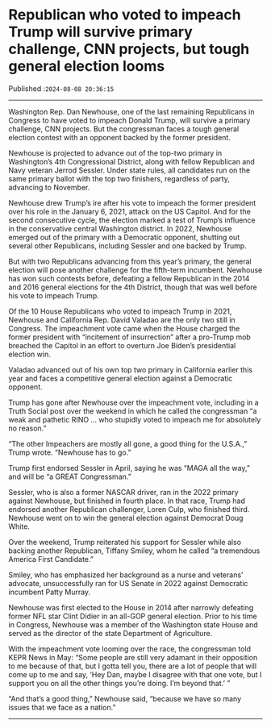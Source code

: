 # Republican who voted to impeach Trump will survive primary challenge, CNN projects, but tough general election looms

Published :`2024-08-08 20:36:15`

---

Washington Rep. Dan Newhouse, one of the last remaining Republicans in Congress to have voted to impeach Donald Trump, will survive a primary challenge, CNN projects. But the congressman faces a tough general election contest with an opponent backed by the former president.

Newhouse is projected to advance out of the top-two primary in Washington’s 4th Congressional District, along with fellow Republican and Navy veteran Jerrod Sessler. Under state rules, all candidates run on the same primary ballot with the top two finishers, regardless of party, advancing to November.

Newhouse drew Trump’s ire after his vote to impeach the former president over his role in the January 6, 2021, attack on the US Capitol. And for the second consecutive cycle, the election marked a test of Trump’s influence in the conservative central Washington district. In 2022, Newhouse emerged out of the primary with a Democratic opponent, shutting out several other Republicans, including Sessler and one backed by Trump.

But with two Republicans advancing from this year’s primary, the general election will pose another challenge for the fifth-term incumbent. Newhouse has won such contests before, defeating a fellow Republican in the 2014 and 2016 general elections for the 4th District, though that was well before his vote to impeach Trump.

Of the 10 House Republicans who voted to impeach Trump in 2021, Newhouse and California Rep. David Valadao are the only two still in Congress. The impeachment vote came when the House charged the former president with “incitement of insurrection” after a pro-Trump mob breached the Capitol in an effort to overturn Joe Biden’s presidential election win.

Valadao advanced out of his own top two primary in California earlier this year and faces a competitive general election against a Democratic opponent.

Trump has gone after Newhouse over the impeachment vote, including in a Truth Social post over the weekend in which he called the congressman “a weak and pathetic RINO … who stupidly voted to impeach me for absolutely no reason.”

“The other Impeachers are mostly all gone, a good thing for the U.S.A.,” Trump wrote. “Newhouse has to go.”

Trump first endorsed Sessler in April, saying he was “MAGA all the way,” and will be “a GREAT Congressman.”

Sessler, who is also a former NASCAR driver, ran in the 2022 primary against Newhouse, but finished in fourth place. In that race, Trump had endorsed another Republican challenger, Loren Culp, who finished third. Newhouse went on to win the general election against Democrat Doug White.

Over the weekend, Trump reiterated his support for Sessler while also backing another Republican, Tiffany Smiley, whom he called “a tremendous America First Candidate.”

Smiley, who has emphasized her background as a nurse and veterans’ advocate, unsuccessfully ran for US Senate in 2022 against Democratic incumbent Patty Murray.

Newhouse was first elected to the House in 2014 after narrowly defeating former NFL star Clint Didier in an all-GOP general election. Prior to his time in Congress, Newhouse was a member of the Washington state House and served as the director of the state Department of Agriculture.

With the impeachment vote looming over the race, the congressman told KEPR News in May: “Some people are still very adamant in their opposition to me because of that, but I gotta tell you, there are a lot of people that will come up to me and say, ‘Hey Dan, maybe I disagree with that one vote, but I support you on all the other things you’re doing. I’m beyond that.’ ”

“And that’s a good thing,” Newhouse said, “because we have so many issues that we face as a nation.”

---

